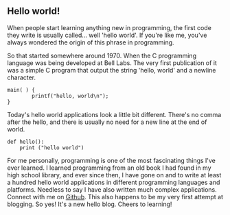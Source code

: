 ## Hello world!

When people start learning anything new in programming, the first code they write is usually called... well 'hello world'. If you're like me, you've always wondered the origin of this phrase in programming. 


So that started somewhere around 1970. When the C programming language was being developed at Bell Labs. The very first publication of it was a simple C program that output the string 'hello, world' and a newline character. 

```
main( ) {
        printf("hello, world\n");
}
``` 

Today's hello world applications look a little bit different. There's no comma after the hello, and there is usually no need for a new line at the end of world. 

```
def hello():
    print ("hello world")
``` 

For me personally, programming is one of the most fascinating things I've ever learned. I learned programming from an old book I had found in my high school library, and ever since then, I have gone on and to write at least a hundred hello world applications in different programming languages and platforms. Needless to say I have also written much complex applications. Connect with me on [Github](https://github.com/nquayson). 
This also happens to be my very first attempt at blogging. So yes! It's a new hello blog. Cheers to learning!
